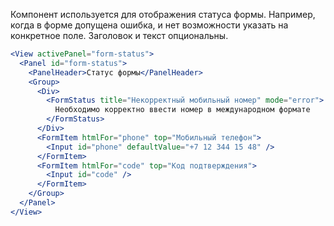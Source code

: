 Компонент используется для отображения статуса формы. Например, когда в форме допущена ошибка, и нет возможности
указать на конкретное поле. Заголовок и текст опциональны.

```jsx
<View activePanel="form-status">
  <Panel id="form-status">
    <PanelHeader>Статус формы</PanelHeader>
    <Group>
      <Div>
        <FormStatus title="Некорректный мобильный номер" mode="error">
          Необходимо корректно ввести номер в международном формате
        </FormStatus>
      </Div>
      <FormItem htmlFor="phone" top="Мобильный телефон">
        <Input id="phone" defaultValue="+7 12 344 15 48" />
      </FormItem>
      <FormItem htmlFor="code" top="Код подтверждения">
        <Input id="code" />
      </FormItem>
    </Group>
  </Panel>
</View>
```
